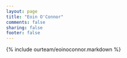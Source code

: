 ```yaml
---
layout: page
title: "Eoin O'Connor"
comments: false
sharing: false
footer: false
---
```

{% include ourteam/eoinoconnor.markdown %}
